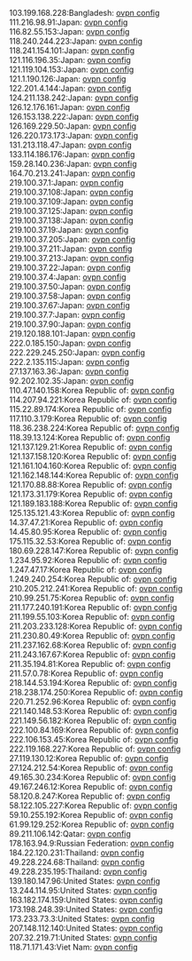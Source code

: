 103.199.168.228:Bangladesh: [ovpn config](vpn/103_199_168_228.ovpn)  
111.216.98.91:Japan: [ovpn config](vpn/111_216_98_91.ovpn)  
116.82.55.153:Japan: [ovpn config](vpn/116_82_55_153.ovpn)  
118.240.244.223:Japan: [ovpn config](vpn/118_240_244_223.ovpn)  
118.241.154.101:Japan: [ovpn config](vpn/118_241_154_101.ovpn)  
121.116.196.35:Japan: [ovpn config](vpn/121_116_196_35.ovpn)  
121.119.104.153:Japan: [ovpn config](vpn/121_119_104_153.ovpn)  
121.1.190.126:Japan: [ovpn config](vpn/121_1_190_126.ovpn)  
122.201.4.144:Japan: [ovpn config](vpn/122_201_4_144.ovpn)  
124.211.138.242:Japan: [ovpn config](vpn/124_211_138_242.ovpn)  
126.12.176.161:Japan: [ovpn config](vpn/126_12_176_161.ovpn)  
126.153.138.222:Japan: [ovpn config](vpn/126_153_138_222.ovpn)  
126.169.229.50:Japan: [ovpn config](vpn/126_169_229_50.ovpn)  
126.220.173.173:Japan: [ovpn config](vpn/126_220_173_173.ovpn)  
131.213.118.47:Japan: [ovpn config](vpn/131_213_118_47.ovpn)  
133.114.186.176:Japan: [ovpn config](vpn/133_114_186_176.ovpn)  
159.28.140.236:Japan: [ovpn config](vpn/159_28_140_236.ovpn)  
164.70.213.241:Japan: [ovpn config](vpn/164_70_213_241.ovpn)  
219.100.37.1:Japan: [ovpn config](vpn/219_100_37_1.ovpn)  
219.100.37.108:Japan: [ovpn config](vpn/219_100_37_108.ovpn)  
219.100.37.109:Japan: [ovpn config](vpn/219_100_37_109.ovpn)  
219.100.37.125:Japan: [ovpn config](vpn/219_100_37_125.ovpn)  
219.100.37.138:Japan: [ovpn config](vpn/219_100_37_138.ovpn)  
219.100.37.19:Japan: [ovpn config](vpn/219_100_37_19.ovpn)  
219.100.37.205:Japan: [ovpn config](vpn/219_100_37_205.ovpn)  
219.100.37.211:Japan: [ovpn config](vpn/219_100_37_211.ovpn)  
219.100.37.213:Japan: [ovpn config](vpn/219_100_37_213.ovpn)  
219.100.37.22:Japan: [ovpn config](vpn/219_100_37_22.ovpn)  
219.100.37.4:Japan: [ovpn config](vpn/219_100_37_4.ovpn)  
219.100.37.50:Japan: [ovpn config](vpn/219_100_37_50.ovpn)  
219.100.37.58:Japan: [ovpn config](vpn/219_100_37_58.ovpn)  
219.100.37.67:Japan: [ovpn config](vpn/219_100_37_67.ovpn)  
219.100.37.7:Japan: [ovpn config](vpn/219_100_37_7.ovpn)  
219.100.37.90:Japan: [ovpn config](vpn/219_100_37_90.ovpn)  
219.120.188.101:Japan: [ovpn config](vpn/219_120_188_101.ovpn)  
222.0.185.150:Japan: [ovpn config](vpn/222_0_185_150.ovpn)  
222.229.245.250:Japan: [ovpn config](vpn/222_229_245_250.ovpn)  
222.2.135.115:Japan: [ovpn config](vpn/222_2_135_115.ovpn)  
27.137.163.36:Japan: [ovpn config](vpn/27_137_163_36.ovpn)  
92.202.102.35:Japan: [ovpn config](vpn/92_202_102_35.ovpn)  
110.47.140.158:Korea Republic of: [ovpn config](vpn/110_47_140_158.ovpn)  
114.207.94.221:Korea Republic of: [ovpn config](vpn/114_207_94_221.ovpn)  
115.22.89.174:Korea Republic of: [ovpn config](vpn/115_22_89_174.ovpn)  
117.110.3.179:Korea Republic of: [ovpn config](vpn/117_110_3_179.ovpn)  
118.36.238.224:Korea Republic of: [ovpn config](vpn/118_36_238_224.ovpn)  
118.39.13.124:Korea Republic of: [ovpn config](vpn/118_39_13_124.ovpn)  
121.137.129.21:Korea Republic of: [ovpn config](vpn/121_137_129_21.ovpn)  
121.137.158.120:Korea Republic of: [ovpn config](vpn/121_137_158_120.ovpn)  
121.161.104.160:Korea Republic of: [ovpn config](vpn/121_161_104_160.ovpn)  
121.162.148.144:Korea Republic of: [ovpn config](vpn/121_162_148_144.ovpn)  
121.170.88.88:Korea Republic of: [ovpn config](vpn/121_170_88_88.ovpn)  
121.173.31.179:Korea Republic of: [ovpn config](vpn/121_173_31_179.ovpn)  
121.189.183.188:Korea Republic of: [ovpn config](vpn/121_189_183_188.ovpn)  
125.135.121.43:Korea Republic of: [ovpn config](vpn/125_135_121_43.ovpn)  
14.37.47.21:Korea Republic of: [ovpn config](vpn/14_37_47_21.ovpn)  
14.45.80.95:Korea Republic of: [ovpn config](vpn/14_45_80_95.ovpn)  
175.115.32.53:Korea Republic of: [ovpn config](vpn/175_115_32_53.ovpn)  
180.69.228.147:Korea Republic of: [ovpn config](vpn/180_69_228_147.ovpn)  
1.234.95.92:Korea Republic of: [ovpn config](vpn/1_234_95_92.ovpn)  
1.247.47.17:Korea Republic of: [ovpn config](vpn/1_247_47_17.ovpn)  
1.249.240.254:Korea Republic of: [ovpn config](vpn/1_249_240_254.ovpn)  
210.205.212.241:Korea Republic of: [ovpn config](vpn/210_205_212_241.ovpn)  
210.99.251.75:Korea Republic of: [ovpn config](vpn/210_99_251_75.ovpn)  
211.177.240.191:Korea Republic of: [ovpn config](vpn/211_177_240_191.ovpn)  
211.199.55.103:Korea Republic of: [ovpn config](vpn/211_199_55_103.ovpn)  
211.203.233.128:Korea Republic of: [ovpn config](vpn/211_203_233_128.ovpn)  
211.230.80.49:Korea Republic of: [ovpn config](vpn/211_230_80_49.ovpn)  
211.237.162.68:Korea Republic of: [ovpn config](vpn/211_237_162_68.ovpn)  
211.243.167.67:Korea Republic of: [ovpn config](vpn/211_243_167_67.ovpn)  
211.35.194.81:Korea Republic of: [ovpn config](vpn/211_35_194_81.ovpn)  
211.57.0.78:Korea Republic of: [ovpn config](vpn/211_57_0_78.ovpn)  
218.144.53.194:Korea Republic of: [ovpn config](vpn/218_144_53_194.ovpn)  
218.238.174.250:Korea Republic of: [ovpn config](vpn/218_238_174_250.ovpn)  
220.71.252.96:Korea Republic of: [ovpn config](vpn/220_71_252_96.ovpn)  
221.140.148.53:Korea Republic of: [ovpn config](vpn/221_140_148_53.ovpn)  
221.149.56.182:Korea Republic of: [ovpn config](vpn/221_149_56_182.ovpn)  
222.100.84.169:Korea Republic of: [ovpn config](vpn/222_100_84_169.ovpn)  
222.106.153.45:Korea Republic of: [ovpn config](vpn/222_106_153_45.ovpn)  
222.119.168.227:Korea Republic of: [ovpn config](vpn/222_119_168_227.ovpn)  
27.119.130.12:Korea Republic of: [ovpn config](vpn/27_119_130_12.ovpn)  
27.124.212.54:Korea Republic of: [ovpn config](vpn/27_124_212_54.ovpn)  
49.165.30.234:Korea Republic of: [ovpn config](vpn/49_165_30_234.ovpn)  
49.167.246.12:Korea Republic of: [ovpn config](vpn/49_167_246_12.ovpn)  
58.120.8.247:Korea Republic of: [ovpn config](vpn/58_120_8_247.ovpn)  
58.122.105.227:Korea Republic of: [ovpn config](vpn/58_122_105_227.ovpn)  
59.10.255.192:Korea Republic of: [ovpn config](vpn/59_10_255_192.ovpn)  
61.99.129.252:Korea Republic of: [ovpn config](vpn/61_99_129_252.ovpn)  
89.211.106.142:Qatar: [ovpn config](vpn/89_211_106_142.ovpn)  
178.163.94.9:Russian Federation: [ovpn config](vpn/178_163_94_9.ovpn)  
184.22.120.231:Thailand: [ovpn config](vpn/184_22_120_231.ovpn)  
49.228.224.68:Thailand: [ovpn config](vpn/49_228_224_68.ovpn)  
49.228.235.195:Thailand: [ovpn config](vpn/49_228_235_195.ovpn)  
139.180.147.96:United States: [ovpn config](vpn/139_180_147_96.ovpn)  
13.244.114.95:United States: [ovpn config](vpn/13_244_114_95.ovpn)  
163.182.174.159:United States: [ovpn config](vpn/163_182_174_159.ovpn)  
173.198.248.39:United States: [ovpn config](vpn/173_198_248_39.ovpn)  
173.233.73.3:United States: [ovpn config](vpn/173_233_73_3.ovpn)  
207.148.112.140:United States: [ovpn config](vpn/207_148_112_140.ovpn)  
207.32.219.71:United States: [ovpn config](vpn/207_32_219_71.ovpn)  
118.71.171.43:Viet Nam: [ovpn config](vpn/118_71_171_43.ovpn)  
